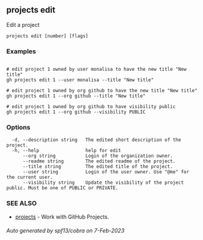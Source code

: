 ## projects edit

Edit a project

```
projects edit [number] [flags]
```

### Examples

```

# edit project 1 owned by user monalisa to have the new title "New title"
gh projects edit 1 --user monalisa --title "New title"

# edit project 1 owned by org github to have the new title "New title"
gh projects edit 1 --org github --title "New title"

# edit project 1 owned by org github to have visibility public
gh projects edit 1 --org github --visibility PUBLIC

```

### Options

```
  -d, --description string   The edited short description of the project.
  -h, --help                 help for edit
      --org string           Login of the organization owner.
      --readme string        The edited readme of the project.
      --title string         The edited title of the project.
      --user string          Login of the user owner. Use "@me" for the current user.
      --visibility string    Update the visibility of the project public. Must be one of PUBLIC or PRIVATE.
```

### SEE ALSO

* [projects](projects.md)	 - Work with GitHub Projects.

###### Auto generated by spf13/cobra on 7-Feb-2023
